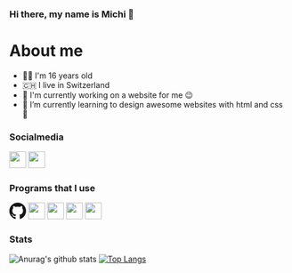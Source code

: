 <!-- Start -->

<!-- Title -->
### Hi there, my name is Michi 👋

# About me
- 👨‍💻 I'm 16 years old
- 🇨🇭 I live in Switzerland
- 📱 I'm currently working on a website for me 😉
- 🌱 I’m currently learning to design awesome websites with html and css 🤩

### Socialmedia
<a href="https://www.instagram.com/michivonah/"><img src="https://cdn.pixabay.com/photo/2017/06/23/02/32/instagram-2433265_960_720.png" height="30px" width="30px"></a>
<a href="https://twitter.com/michivonah"><img src="https://cdn.pixabay.com/photo/2017/06/22/14/23/twitter-2430933_960_720.png" height="30px" width="30px"></a>

### Programs that I use
<a href="https://github.com/"><img src="icons/GitHub-Mark-120px-plus.png" height="30px" width="30px"></a>
<a href="https://jsfiddle.net/"><img src="https://jsfiddle.net/img/favicon.png" height="30px" width="30px"></a>
<a href="https://atom.io/"><img src="https://github.githubassets.com/images/icons/emoji/atom.png" height="30px" width="30px"></a>
<a href="https://fontawesome.com/"><img src="https://fontawesome.com/images/favicon/icon.svg" height="30px" width="30px"></a>
<a href="https://notion.so/"><img src="https://www.notion.so/images/logo-ios.png" height="30px" width="30px"></a>

<!-- Github Stats -->
### Stats
![Anurag's github stats](https://github-readme-stats.vercel.app/api?username=michivonah&hide=contribs,prs&show_icons=true)
[![Top Langs](https://github-readme-stats.vercel.app/api/top-langs/?username=michivonah&layout=compact)](https://github.com/anuraghazra/github-readme-stats)


<!-- End -->
